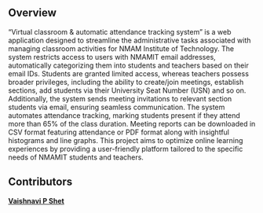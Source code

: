 ## Overview
“Virtual classroom & automatic attendance tracking system” is a web application designed to streamline the administrative tasks associated with managing classroom activities for NMAM Institute of Technology. The system restricts access to users with NMAMIT email addresses, automatically categorizing them into students and teachers based on their 
email IDs. 
Students are granted limited access, whereas teachers possess broader privileges, including the ability to create/join meetings, establish sections, add students via their University Seat Number (USN) and so on. Additionally, the system sends meeting invitations to relevant section students via email, ensuring seamless communication. 
The system automates attendance tracking, marking students present if they attend more than 65% of the class duration. Meeting reports can be downloaded in CSV format featuring attendance or PDF format along with insightful histograms and line graphs. This project aims to optimize online learning experiences by providing a user-friendly platform tailored to the specific needs of NMAMIT students and teachers.
## Contributors
 [**Vaishnavi P Shet**](https://github.com/codingassistance)
